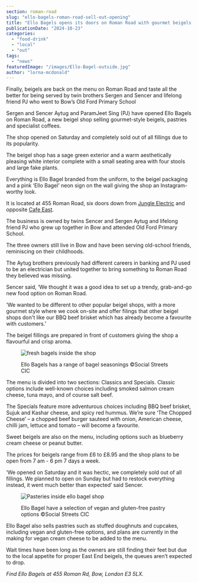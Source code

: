 ```yaml
---
section: roman-road
slug: "ello-bagels-roman-road-sell-out-opening"
title: "Ello Bagels opens its doors on Roman Road with gourmet beigels and a sell-out weekend"
publicationDate: "2024-10-23"
categories: 
  - "food-drink"
  - "local"
  - "out"
tags: 
  - "news"
featuredImage: "/images/Ello-Bagel-outside.jpg"
author: "lorna-mcdonald"
---
```


Finally, beigels are back on the menu on Roman Road and taste all the better for being served by twin brothers Sergen and Sencer and lifelong friend PJ who went to Bow’s Old Ford Primary School

Sergen and Sencer Aytug and ParamJeet Sing (PJ) have opened Ello Bagels on Roman Road, a new beigel shop selling gourmet-style beigels, pastries and specialist coffees. 

The shop opened on Saturday and completely sold out of all fillings due to its popularity.

The beigel shop has a sage green exterior and a warm aesthetically pleasing white interior complete with a small seating area with four stools and large fake plants.

Everything is Ello Bagel branded from the uniform, to the beigel packaging and a pink ‘Ello Bagel’ neon sign on the wall giving the shop an Instagram-worthy look.  

It is located at 455 Roman Road, six doors down from [Jungle Electric](https://romanroadlondon.com/places/jungle-electric/) and opposite [Cafe East](https://romanroadlondon.com/cafe-east-roman-road-mustafa-has-interview/). 

The business is owned by twins Sencer and Sergen Aytug and lifelong friend PJ who grew up together in Bow and attended Old Ford Primary School. 

The three owners still live in Bow and have been serving old-school friends, reminiscing on their childhoods.

The Aytug brothers previously had different careers in banking and PJ used to be an electrician but united together to bring something to Roman Road they believed was missing. 

Sencer said, ‘We thought it was a good idea to set up a trendy, grab-and-go new food option on Roman Road. 

‘We wanted to be different to other popular beigel shops, with a more gourmet style where we cook on-site and offer filings that other beigel shops don't like our BBQ beef brisket which has already become a favourite with customers.’

The beigel fillings are prepared in front of customers giving the shop a flavourful and crisp aroma.

<figure>

![fresh bagels inside the shop](/images/Ello-Bagels-bagel-1024x683.jpg)

<figcaption>

Ello Bagels has a range of bagel seasonings ©Social Streets CIC

</figcaption>

</figure>

The menu is divided into two sections: Classics and Specials. Classic options include well-known choices including smoked salmon cream cheese, tuna mayo, and of course salt beef. 

The Specials feature more adventurous choices including BBQ beef brisket, Sujuk and Kashar cheese, and spicy red hummus. We’re sure ‘The Chopped Cheese’ – a chopped beef burger sauteed with onion, American cheese, chilli jam, lettuce and tomato – will become a favourite. 

Sweet beigels are also on the menu, including options such as blueberry cream cheese or peanut butter. 

The prices for beigels range from £6 to £8.95 and the shop plans to be open from 7 am - 6 pm 7 days a week. 

‘We opened on Saturday and it was hectic, we completely sold out of all fillings. We planned to open on Sunday but had to restock everything instead, it went much better than expected’ said Sencer. 

<figure>

![Pasteries inside ello bagel shop](/images/Ello-Bagels-pasteries-1024x683.jpg)

<figcaption>

Ello Bagel have a selection of vegan and gluten-free pastry options ©Social Streets CIC

</figcaption>

</figure>

Ello Bagel also sells pastries such as stuffed doughnuts and cupcakes, including vegan and gluten-free options, and plans are currently in the making for vegan cream cheese to be added to the menu. 

Wait times have been long as the owners are still finding their feet but due to the local appetite for proper East End beigels, the queues aren’t expected to drop.  

_Find Ello Bagels at_ _455 Roman Rd, Bow, London E3 5LX._
